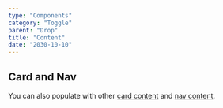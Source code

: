 ```yaml
---
type: "Components"
category: "Toggle"
parent: "Drop"
title: "Content"
date: "2030-10-10"
---
```


## Card and Nav

You can also populate with other [card content](/components/card/content) and [nav content](/components/nav/content).

<demo>
  <demoinline src="demos/components/drop/card">
  </demoinline>
</demo>
